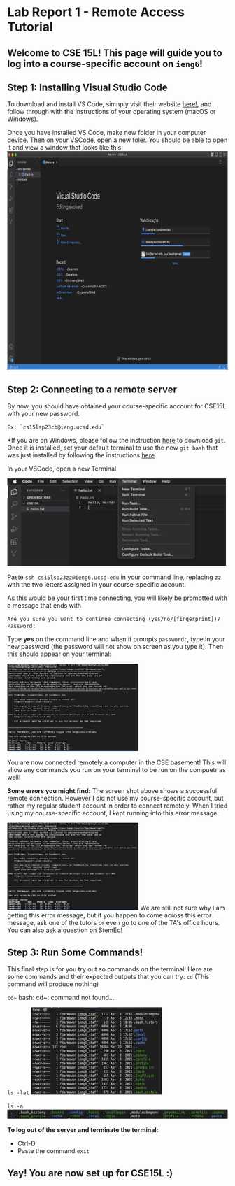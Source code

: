 # **Lab Report 1 - Remote Access Tutorial**
## Welcome to CSE 15L! This page will guide you to log into a course-specific account on `ieng6`! 

## Step 1: Installing Visual Studio Code
To download and install VS Code, simnply visit their website [here!](https://code.visualstudio.com/),
and follow through with the instructions of your operating system (macOS or Windows). 

Once you have installed VS Code, make new folder in your computer device. Then on your VSCode, open a new foler. You should be able to open it and view a window that looks like this: 
<img src="VSCode.png" width="700" height="500">

## Step 2: Connecting to a remote server 
By now, you should have obtained your course-specific account for CSE15L with your new password. 
```
Ex: `cs15lsp23cb@ieng.ucsd.edu` 
```
*If you are on Windows, please follow the instruction [here](https://gitforwindows.org/) to download `git`. Once it is installed, set your default terminal to use the new `git bash` that was just installed by following the instructions [here]( https://stackoverflow.com/questions/42606837/how-do-i-use-bash-on-windows-from-the-visual-studio-code-integrated-terminal/50527994#50527994). 


In your VSCode, open a new Terminal. 

<img src="NewTerminal.png" width="500" height="200">

Paste `ssh cs15lsp23zz@ieng6.ucsd.edu` in your command line, replacing `zz` with the two letters assigned in your course-specific account. 

As this would be your first time connecting, you will likely be promptted with a message that ends with 
```
Are you sure you want to continue connecting (yes/no/[fingerprint])?
Password:
```
Type **yes** on the command line and when it prompts `password:`, type in your new password (the password will not show on screen as you type it). 
Then this should appear on your terminal: 

<img src="ssh.png" width="300" height="200">


You are now connected remotely a computer in the CSE basement! This will allow any commands you run on your terminal to be run on the compuetr as well!

**Some errors you might find:**
The screen shot above shows a successful remote connection. However I did not use my course-specific account, but rather my regular student account in order to connect remotely. When I tried using my course-specific account, I kept running into this error message:

<img src="ssh.png" width="300" height="200">
We are still not sure why I am getting this error message, but if you happen to come across this error message, ask one of the tutors or even go to one of the TA's office hours. You can also ask a question on StemEd!

## Step 3: Run Some Commands!
This final step is for you try out so commands on the terminal! 
Here are some commands and their expected outputs that you can try: 
`cd`
(This command will produce nothing)

`cd~`
bash: cd~: command not found...

`ls -lat`
<img src="ls-lat.png" width="300" height="200">

`ls -a`
![Image](las-a.png)

**To log out of the server and terminate the terminal:** 
* Ctrl-D
* Paste the command `exit`

## Yay! You are now set up for CSE15L :)













